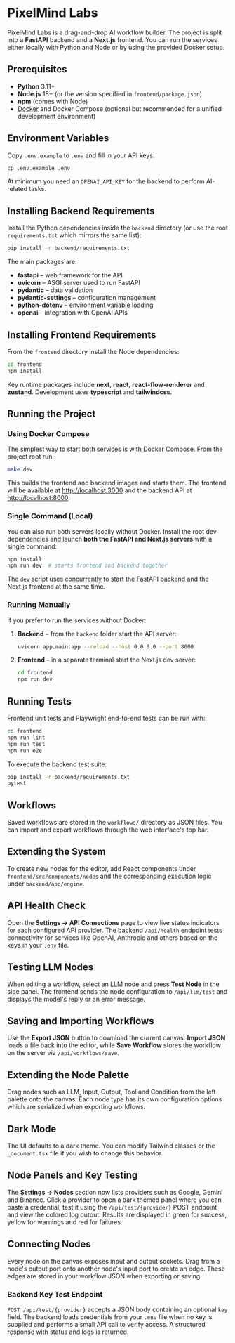 # PixelMind Labs

PixelMind Labs is a drag-and-drop AI workflow builder. The project is split into
a **FastAPI** backend and a **Next.js** frontend. You can run the services
either locally with Python and Node or by using the provided Docker setup.

## Prerequisites

* **Python** 3.11+
* **Node.js** 18+ (or the version specified in `frontend/package.json`)
* **npm** (comes with Node)
* [Docker](https://www.docker.com/) and Docker Compose (optional but
  recommended for a unified development environment)

## Environment Variables

Copy `.env.example` to `.env` and fill in your API keys:

```bash
cp .env.example .env
```

At minimum you need an `OPENAI_API_KEY` for the backend to perform AI-related
tasks.

## Installing Backend Requirements

Install the Python dependencies inside the `backend` directory (or use the root
`requirements.txt` which mirrors the same list):

```bash
pip install -r backend/requirements.txt
```

The main packages are:

* **fastapi** – web framework for the API
* **uvicorn** – ASGI server used to run FastAPI
* **pydantic** – data validation
* **pydantic-settings** – configuration management
* **python-dotenv** – environment variable loading
* **openai** – integration with OpenAI APIs

## Installing Frontend Requirements

From the `frontend` directory install the Node dependencies:

```bash
cd frontend
npm install
```

Key runtime packages include **next**, **react**, **react-flow-renderer** and
**zustand**. Development uses **typescript** and **tailwindcss**.

## Running the Project

### Using Docker Compose

The simplest way to start both services is with Docker Compose. From the project
root run:

```bash
make dev
```

This builds the frontend and backend images and starts them. The frontend will
be available at <http://localhost:3000> and the backend API at
<http://localhost:8000>.

### Single Command (Local)

You can also run both servers locally without Docker. Install the root dev
dependencies and launch **both the FastAPI and Next.js servers** with a single command:

```bash
npm install
npm run dev  # starts frontend and backend together
```

The `dev` script uses [concurrently](https://www.npmjs.com/package/concurrently)
to start the FastAPI backend and the Next.js frontend at the same time.

### Running Manually

If you prefer to run the services without Docker:

1. **Backend** – from the `backend` folder start the API server:

   ```bash
   uvicorn app.main:app --reload --host 0.0.0.0 --port 8000
   ```

2. **Frontend** – in a separate terminal start the Next.js dev server:

   ```bash
   cd frontend
   npm run dev
   ```

## Running Tests

Frontend unit tests and Playwright end-to-end tests can be run with:

```bash
cd frontend
npm run lint
npm run test
npm run e2e
```

To execute the backend test suite:

```bash
pip install -r backend/requirements.txt
pytest
```

## Workflows

Saved workflows are stored in the `workflows/` directory as JSON files. You can
import and export workflows through the web interface's top bar.

## Extending the System

To create new nodes for the editor, add React components under
`frontend/src/components/nodes` and the corresponding execution logic under
`backend/app/engine`.

## API Health Check

Open the **Settings → API Connections** page to view live status indicators for
each configured API provider. The backend `/api/health` endpoint tests
connectivity for services like OpenAI, Anthropic and others based on the keys in
your `.env` file.

## Testing LLM Nodes

When editing a workflow, select an LLM node and press **Test Node** in the side
panel. The frontend sends the node configuration to `/api/llm/test` and displays
the model's reply or an error message.

## Saving and Importing Workflows

Use the **Export JSON** button to download the current canvas. **Import JSON**
loads a file back into the editor, while **Save Workflow** stores the workflow on
the server via `/api/workflows/save`.

## Extending the Node Palette

Drag nodes such as LLM, Input, Output, Tool and Condition from the left palette
onto the canvas. Each node type has its own configuration options which are
serialized when exporting workflows.

## Dark Mode

The UI defaults to a dark theme. You can modify Tailwind classes or the
`_document.tsx` file if you wish to change this behavior.

## Node Panels and Key Testing

The **Settings → Nodes** section now lists providers such as Google, Gemini and
Binance. Click a provider to open a dark themed panel where you can paste a
credential, test it using the `/api/test/{provider}` POST endpoint and view the
colored log output. Results are displayed in green for success, yellow for
warnings and red for failures.

## Connecting Nodes

Every node on the canvas exposes input and output sockets. Drag from a node's
output port onto another node's input port to create an edge. These edges are
stored in your workflow JSON when exporting or saving.

### Backend Key Test Endpoint

`POST /api/test/{provider}` accepts a JSON body containing an optional `key`
field. The backend loads credentials from your `.env` file when no key is
supplied and performs a small API call to verify access. A structured response
with status and logs is returned.
